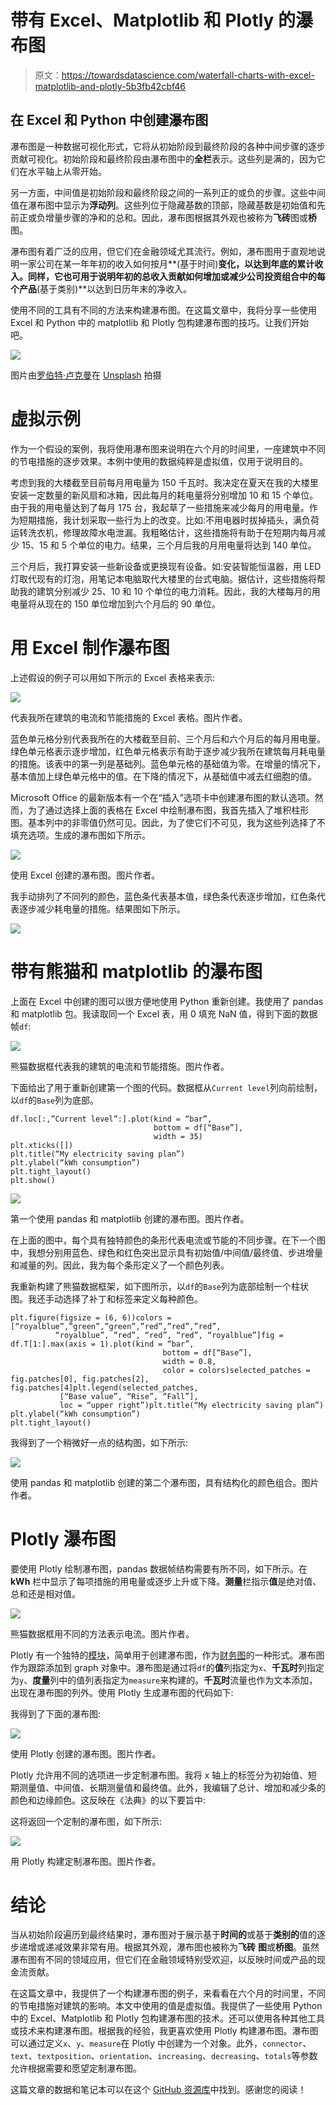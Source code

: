 # 带有 Excel、Matplotlib 和 Plotly 的瀑布图

> 原文：<https://towardsdatascience.com/waterfall-charts-with-excel-matplotlib-and-plotly-5b3fb42cbf46>

## 在 Excel 和 Python 中创建瀑布图

瀑布图是一种数据可视化形式，它将从初始阶段到最终阶段的各种中间步骤的逐步贡献可视化。初始阶段和最终阶段由瀑布图中的**全栏**表示。这些列是满的，因为它们在水平轴上从零开始。

另一方面，中间值是初始阶段和最终阶段之间的一系列正的或负的步骤。这些中间值在瀑布图中显示为**浮动列**。这些列位于隐藏基数的顶部，隐藏基数是初始值和先前正或负增量步骤的净和的总和。因此，瀑布图根据其外观也被称为**飞砖**图或**桥**图。

瀑布图有着广泛的应用，但它们在金融领域尤其流行。例如，瀑布图用于直观地说明一家公司在某一年年初的收入如何按月**(基于时间)**变化，以达到年底的累计收入。同样，它也可用于说明年初的总收入贡献如何增加或减少公司投资组合中的每个产品**(基于类别)**以达到日历年末的净收入。

使用不同的工具有不同的方法来构建瀑布图。在这篇文章中，我将分享一些使用 Excel 和 Python 中的 matplotlib 和 Plotly 包构建瀑布图的技巧。让我们开始吧。

![](img/e1b4908ada205b643a4de85ba8e048d7.png)

图片由[罗伯特·卢克曼](https://unsplash.com/@robertlukeman)在 [Unsplash](https://unsplash.com/) 拍摄

# 虚拟示例

作为一个假设的案例，我将使用瀑布图来说明在六个月的时间里，一座建筑中不同的节电措施的逐步效果。本例中使用的数据纯粹是虚拟值，仅用于说明目的。

考虑到我的大楼截至目前每月用电量为 150 千瓦时。我决定在夏天在我的大楼里安装一定数量的新风扇和冰箱，因此每月的耗电量将分别增加 10 和 15 个单位。由于我的用电量达到了每月 175 台，我起草了一些措施来减少每月的用电量。作为短期措施，我计划采取一些行为上的改变。比如:不用电器时拔掉插头，满负荷运转洗衣机，修理故障水电泄漏。我粗略估计，这些措施将有助于在短期内每月减少 15、15 和 5 个单位的电力。结果，三个月后我的月用电量将达到 140 单位。

三个月后，我打算安装一些新设备或更换现有设备。如:安装智能恒温器，用 LED 灯取代现有的灯泡，用笔记本电脑取代大楼里的台式电脑。据估计，这些措施将帮助我的建筑分别减少 25、10 和 10 个单位的电力消耗。因此，我的大楼每月的用电量将从现在的 150 单位增加到六个月后的 90 单位。

# 用 Excel 制作瀑布图

上述假设的例子可以用如下所示的 Excel 表格来表示:

![](img/3eea463b6d5656b96b508201d1e47a3f.png)

代表我所在建筑的电流和节能措施的 Excel 表格。图片作者。

蓝色单元格分别代表我所在的大楼截至目前、三个月后和六个月后的每月用电量。绿色单元格表示逐步增加，红色单元格表示有助于逐步减少我所在建筑每月耗电量的措施。该表中的第一列是基础列。蓝色单元格的基础值为零。在增量的情况下，基本值加上绿色单元格中的值。在下降的情况下，从基础值中减去红细胞的值。

Microsoft Office 的最新版本有一个在“插入”选项卡中创建瀑布图的默认选项。然而，为了通过选择上面的表格在 Excel 中绘制瀑布图，我首先插入了堆积柱形图。基本列中的非零值仍然可见。因此，为了使它们不可见，我为这些列选择了不填充选项。生成的瀑布图如下所示。

![](img/24c605c13fa81c0914c9b7e73b51fb20.png)

使用 Excel 创建的瀑布图。图片作者。

我手动排列了不同列的颜色，蓝色条代表基本值，绿色条代表逐步增加，红色条代表逐步减少耗电量的措施。结果图如下所示。

![](img/ce17fc4834c365e3d2271ff51edc5ec1.png)

# 带有熊猫和 matplotlib 的瀑布图

上面在 Excel 中创建的图可以很方便地使用 Python 重新创建。我使用了 pandas 和 matplotlib 包。我读取同一个 Excel 表，用 0 填充 NaN 值，得到下面的数据帧`df`:

![](img/518633808baa6fcc8a7a03b3eca31b50.png)

熊猫数据框代表我的建筑的电流和节能措施。图片作者。

下面给出了用于重新创建第一个图的代码。数据框从`Current level`列向前绘制，以`df`的`Base`列为底部。

```
df.loc[:,”Current level”:].plot(kind = “bar”, 
                                bottom = df[“Base”],
                                width = 35)
plt.xticks([])
plt.title(“My electricity saving plan”)
plt.ylabel(“kWh consumption”)
plt.tight_layout()
plt.show()
```

![](img/57653e93a9f1b3a09630b70e33c7425f.png)

第一个使用 pandas 和 matplotlib 创建的瀑布图。图片作者。

在上面的图中，每个具有独特颜色的条形代表电流或节能的不同步骤。在下一个图中，我想分别用蓝色、绿色和红色突出显示具有初始值/中间值/最终值、步进增量和减量的列。因此，我为每个条形定义了一个颜色列表。

我重新构建了熊猫数据框架，如下图所示，以`df`的`Base`列为底部绘制一个柱状图。我还手动选择了补丁和标签来定义每种颜色。

```
plt.figure(figsize = (6, 6))colors = [“royalblue”,”green”,”green”,”red”,”red”,”red”,
          “royalblue”, “red”, “red”, “red”, “royalblue”]fig = df.T[1:].max(axis = 1).plot(kind = “bar”,
                                  bottom = df[“Base”],
                                  width = 0.8,
                                  color = colors)selected_patches = fig.patches[0], fig.patches[2], fig.patches[4]plt.legend(selected_patches,
           [“Base value”, “Rise”, “Fall”],
           loc = “upper right”)plt.title(“My electricity saving plan”)
plt.ylabel(“kWh consumption”)
plt.tight_layout()
```

我得到了一个稍微好一点的结构图，如下所示:

![](img/70e108fd62acc29f836802288f9a5f25.png)

使用 pandas 和 matplotlib 创建的第二个瀑布图，具有结构化的颜色组合。图片作者。

# Plotly 瀑布图

要使用 Plotly 绘制瀑布图，pandas 数据帧结构需要有所不同，如下所示。在 **kWh** 栏中显示了每项措施的用电量或逐步上升或下降。**测量**栏指示**值**是绝对值、总和还是相对值。

![](img/ea23dda3fc9db7facef45e9213a70229.png)

熊猫数据框用不同的方法表示电流。图片作者。

Plotly 有一个独特的[模块](https://plotly.com/python/waterfall-charts/#horizontal-waterfall-chart)，简单用于创建瀑布图，作为[财务图](https://plotly.com/python/financial-charts/)的一种形式。瀑布图作为跟踪添加到 graph 对象中。瀑布图是通过将`df`的**值**列指定为`x`、**千瓦时**列指定为`y`、**度量**列中的值列表指定为`measure`来构建的。**千瓦时**流量也作为文本添加，出现在瀑布图的列外。使用 Plotly 生成瀑布图的代码如下:

我得到了下面的瀑布图:

![](img/1c34987af6ee3cae2ca4917c300e65f4.png)

使用 Plotly 创建的瀑布图。图片作者。

Plotly 允许用不同的选项进一步定制瀑布图。我将 x 轴上的标签分为初始值、短期测量值、中间值、长期测量值和最终值。此外，我编辑了总计、增加和减少条的颜色和边缘颜色。这反映在《法典》的以下要旨中:

这将返回一个定制的瀑布图，如下所示:

![](img/54dbac8f4ee351d9e3c0dc98e13bbd87.png)

用 Plotly 构建定制瀑布图。图片作者。

# 结论

当从初始阶段遍历到最终结果时，瀑布图对于展示基于**时间的**或基于**类别的**值的逐步递增或递减效果非常有用。根据其外观，瀑布图也被称为**飞砖** **图**或**桥图**。虽然瀑布图有不同的领域应用，但它们在金融领域特别受欢迎，以反映时间或产品的现金流贡献。

在这篇文章中，我提供了一个构建瀑布图的例子，来看看在六个月的时间里，不同的节电措施对建筑的影响。本文中使用的值是虚拟值。我提供了一些使用 Python 中的 Excel、Matplotlib 和 Plotly 包构建瀑布图的技术。还可以使用各种其他工具或技术来构建瀑布图。根据我的经验，我更喜欢使用 Plotly 构建瀑布图。瀑布图可以通过定义`x`、`y`、`measure`在 Plotly 中创建为一个对象。此外，`connector`、`text`、`textposition`、`orientation`、`increasing`、`decreasing`、`totals`等参数允许根据需要和愿望定制瀑布图。

这篇文章的数据和笔记本可以在这个 [GitHub 资源库](https://github.com/hbshrestha/Data_Analytics)中找到。感谢您的阅读！